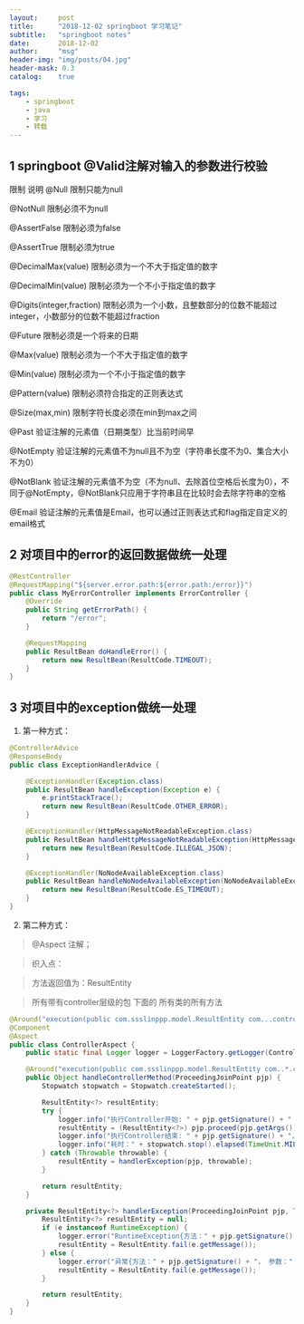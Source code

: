 ```yaml
---
layout:     post
title:      "2018-12-02 springboot 学习笔记"
subtitle:   "springboot notes"
date:       2018-12-02
author:     "msg"
header-img: "img/posts/04.jpg"
header-mask: 0.3
catalog:    true

tags:
    - springboot
    - java
    - 学习
    - 转载
---
```


## 1 springboot @Valid注解对输入的参数进行校验

限制 说明 
@Null 限制只能为null

@NotNull 限制必须不为null 

@AssertFalse 限制必须为false 

@AssertTrue 限制必须为true 

@DecimalMax(value) 限制必须为一个不大于指定值的数字 

@DecimalMin(value) 限制必须为一个不小于指定值的数字 

@Digits(integer,fraction) 限制必须为一个小数，且整数部分的位数不能超过integer，小数部分的位数不能超过fraction 

@Future 限制必须是一个将来的日期 

@Max(value) 限制必须为一个不大于指定值的数字 

@Min(value) 限制必须为一个不小于指定值的数字 

@Pattern(value) 限制必须符合指定的正则表达式 

@Size(max,min) 限制字符长度必须在min到max之间 

@Past 验证注解的元素值（日期类型）比当前时间早 

@NotEmpty 验证注解的元素值不为null且不为空（字符串长度不为0、集合大小不为0）

@NotBlank 验证注解的元素值不为空（不为null、去除首位空格后长度为0），不同于@NotEmpty，@NotBlank只应用于字符串且在比较时会去除字符串的空格 

@Email 验证注解的元素值是Email，也可以通过正则表达式和flag指定自定义的email格式 

## 2 对项目中的error的返回数据做统一处理

```java
@RestController
@RequestMapping("${server.error.path:${error.path:/error}}")
public class MyErrorController implements ErrorController {
    @Override
    public String getErrorPath() {
        return "/error";
    }

    @RequestMapping
    public ResultBean doHandleError() {
        return new ResultBean(ResultCode.TIMEOUT);
    }
}
```

## 3 对项目中的exception做统一处理

1) 第一种方式：

```java
@ControllerAdvice
@ResponseBody
public class ExceptionHandlerAdvice {

    @ExceptionHandler(Exception.class)
    public ResultBean handleException(Exception e) {
        e.printStackTrace();
        return new ResultBean(ResultCode.OTHER_ERROR);
    }

    @ExceptionHandler(HttpMessageNotReadableException.class)
    public ResultBean handleHttpMessageNotReadableException(HttpMessageNotReadableException e) {
        return new ResultBean(ResultCode.ILLEGAL_JSON);
    }

    @ExceptionHandler(NoNodeAvailableException.class)
    public ResultBean handleNoNodeAvailableException(NoNodeAvailableException e) {
        return new ResultBean(ResultCode.ES_TIMEOUT);
    }
}

```

2) 第二种方式：

> @Aspect 注解；

> 织入点：

> 方法返回值为：ResultEntity

> 所有带有controller层级的包 下面的 所有类的所有方法

```java
@Around("execution(public com.ssslinppp.model.ResultEntity com...controller...*(..))")
@Component
@Aspect
public class ControllerAspect {
    public static final Logger logger = LoggerFactory.getLogger(ControllerAspect.class);

    @Around("execution(public com.ssslinppp.model.ResultEntity com..*.controller..*.*(..))")
    public Object handleControllerMethod(ProceedingJoinPoint pjp) {
        Stopwatch stopwatch = Stopwatch.createStarted();

        ResultEntity<?> resultEntity;
        try {
            logger.info("执行Controller开始: " + pjp.getSignature() + " 参数：" + Lists.newArrayList(pjp.getArgs()).toString());
            resultEntity = (ResultEntity<?>) pjp.proceed(pjp.getArgs());
            logger.info("执行Controller结束: " + pjp.getSignature() + "， 返回值：" + resultEntity.toString());
            logger.info("耗时：" + stopwatch.stop().elapsed(TimeUnit.MILLISECONDS) + "(毫秒).");
        } catch (Throwable throwable) {
            resultEntity = handlerException(pjp, throwable);
        }

        return resultEntity;
    }

    private ResultEntity<?> handlerException(ProceedingJoinPoint pjp, Throwable e) {
        ResultEntity<?> resultEntity = null;
        if (e instanceof RuntimeException) {
            logger.error("RuntimeException{方法：" + pjp.getSignature() + "， 参数：" + pjp.getArgs() + ",异常：" + e.getMessage() + "}", e);
            resultEntity = ResultEntity.fail(e.getMessage());
        } else {
            logger.error("异常{方法：" + pjp.getSignature() + "， 参数：" + pjp.getArgs() + ",异常：" + e.getMessage() + "}", e);
            resultEntity = ResultEntity.fail(e.getMessage());
        }

        return resultEntity;
    }
}

```

